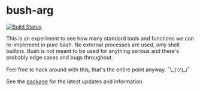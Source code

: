 # bush-arg

[![Build Status](https://travis-ci.org/dylanaraps/bush.svg?branch=master)](https://travis-ci.org/dylanaraps/bush)

This is an experiment to see how many standard tools and functions we can re-implement in pure bash. No external processes are used, only shell builtins. Bush is not meant to be used for anything serious and there's probably edge cases and bugs throughout.

Feel free to hack around with this, that's the entire point anyway. ¯\\\_(ツ)\_/¯

See the [package](https://github.com/Kali-in-Batch/pkg/tree/main/packages/bush-arg) for the latest updates and information.
